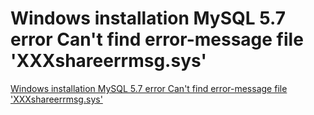 # Windows installation MySQL 5.7 error Can't find error-message file 'XXXshareerrmsg.sys'
[Windows installation MySQL 5.7 error Can't find error-message file 'XXXshareerrmsg.sys'](https://aiwithcloud.com/2022/09/19/windows_installation_mysql_5-7_error_cant_find_error_message_file_xxxshareerrmsg-sys/)